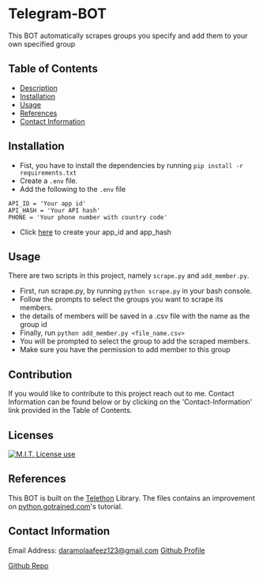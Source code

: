# Telegram-BOT
This BOT automatically scrapes groups you specify and add them to your own specified group
## Table of Contents

- [Description](#description)
- [Installation](#installation)
- [Usage](#usage) 
- [References](#references)
- [Contact Information](#contact-information)

## Installation
- Fist, you have to install the dependencies by running `pip install -r requirements.txt`
- Create a `.env` file.
-  Add the following to the `.env` file 
```
API_ID = 'Your app id'
API_HASH = 'Your API hash'
PHONE = 'Your phone number with country code'
```
- Click [here](https://my.telegram.org/apps) to create your app_id and app_hash
## Usage
There are two scripts in this project, namely `scrape.py` and `add_member.py`.
- First, run scrape.py, by running `python scrape.py` in your bash console.
- Follow the prompts to select the groups you want to scrape its members.
- the details of members will be saved in a .csv file with the name as the group id
- Finally, run `python add_member.py <file_name.csv>` 
- You will be prompted to select the group to add the scraped members.
- Make sure you have the permission to add member to this group

## Contribution
If you would like to contribute to this project reach out to me. Contact Information can be found below or by clicking on the 'Contact-Information' link provided in the Table of Contents.

## Licenses

<a href="https://img.shields.io/badge/License-MIT-brightgreen"><img alt="M.I.T. License use" src="https://img.shields.io/badge/License-MIT-brightgreen"></a>

## References 
This BOT is built on the [Telethon](https://docs.telethon.dev/en/latest/) Library.
The files contains an improvement on [python.gotrained.com](https://python.gotrained.com/scraping-telegram-group-members-python-telethon/)'s tutorial. 

## Contact Information
Email Address: daramolaafeez123@gmail.com
[Github Profile](https://github.com/darphiz)

[Github Repo](https://github.com/darphiz/Telegram-BOT)


